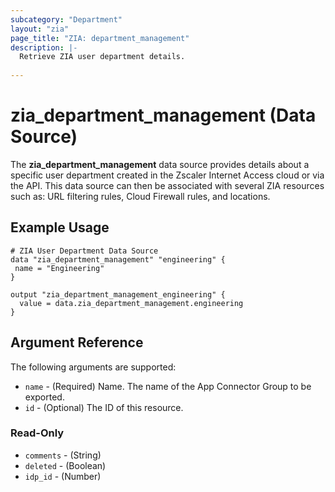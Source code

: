```yaml
---
subcategory: "Department"
layout: "zia"
page_title: "ZIA: department_management"
description: |-
  Retrieve ZIA user department details.
  
---
```

# zia_department_management (Data Source)

The **zia_department_management** data source provides details about a specific user department created in the Zscaler Internet Access cloud or via the API. This data source can then be associated with several ZIA resources such as: URL filtering rules, Cloud Firewall rules, and locations.

## Example Usage

```hcl
# ZIA User Department Data Source
data "zia_department_management" "engineering" {
 name = "Engineering"
}

output "zia_department_management_engineering" {
  value = data.zia_department_management.engineering
}
```

## Argument Reference

The following arguments are supported:

* `name` - (Required) Name. The name of the App Connector Group to be exported.
* `id` - (Optional) The ID of this resource.

### Read-Only

* `comments` - (String)
* `deleted` - (Boolean)
* `idp_id` - (Number)
